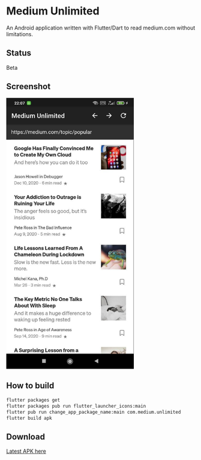 # Medium Unlimited

An Android application written with Flutter/Dart to read medium.com without limitations. 

## Status
Beta

## Screenshot
<img src="https://raw.githubusercontent.com/And96/MediumUnlimited/main/docs/Screenshot_1.jpg" width="340" height="720">

## How to build
```
flutter packages get
flutter packages pub run flutter_launcher_icons:main
flutter pub run change_app_package_name:main com.medium.unlimited
flutter build apk
```

## Download
[Latest APK here](https://github.com/And96/MediumUnlimited/releases/latest)
